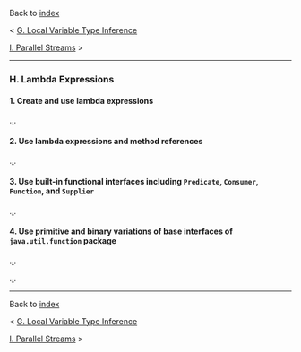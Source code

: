 Back to [index](README.md)

&lt; [G. Local Variable Type Inference](G-LocalVariableTypeInference.md)

[I. Parallel Streams](I-ParallelStreams.md) &gt;

---
### H. Lambda Expressions
#### 1. Create and use lambda expressions
.[.](https://www.youtube.com/watch?v=GkQZnmrcKK4&list=PL81q21TzR8w9WbIqRQ2Au_ifLy-iw8fED&index=10).

#### 2. Use lambda expressions and method references
.[.](https://www.youtube.com/watch?v=HFKb9qqS8-0&list=PL81q21TzR8w9WbIqRQ2Au_ifLy-iw8fED&index=11).

#### 3. Use built-in functional interfaces including `Predicate`, `Consumer`, `Function`, and `Supplier`
.[.](https://www.youtube.com/watch?v=EZRIKysDVY4&list=PL81q21TzR8w9WbIqRQ2Au_ifLy-iw8fED&index=15).

#### 4. Use primitive and binary variations of base interfaces of `java.util.function` package
.[.](https://www.youtube.com/watch?v=DQMMi3lm23w&list=PL81q21TzR8w9WbIqRQ2Au_ifLy-iw8fED&index=16).

.[.](https://www.youtube.com/watch?v=_EYH4WoMfqY&list=PL81q21TzR8w9WbIqRQ2Au_ifLy-iw8fED&index=17).

---
Back to [index](README.md)

&lt; [G. Local Variable Type Inference](G-LocalVariableTypeInference.md)

[I. Parallel Streams](I-ParallelStreams.md) &gt;
